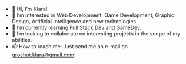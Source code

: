 - 👋 Hi, I’m Klara!
- 👀 I’m interested in Web Development, Game Development, Graphic Design, Artificial Intelligence and new technologies.
- 🌱 I’m currently learning Full Stack Dev and GameDev.
- 💞️ I’m looking to collaborate on interesting projects in the scope of my abilities.
- 📫 How to reach me: Just send me an e-mail on grochot.klara@gmail.com!
